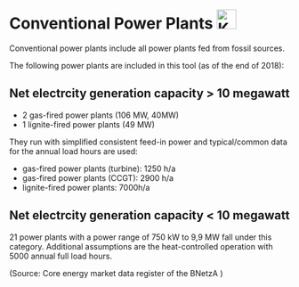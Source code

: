 # Conventional Power Plants <img src="../../static/stemp_abw/img/energy_icons/Kraftwerk_Thermisches_Kraftwerk_technologieneutral.svg" alt="Kraftwerk" width="35">

Conventional power plants include all power plants fed from fossil sources.

The following power plants are included in this tool (as of the end of 2018):

## Net electrcity generation capacity > 10 megawatt

- 2 gas-fired power plants (106 MW, 40MW)
- 1 lignite-fired power plants (49 MW)

They run with simplified consistent feed-in power and typical/common data for the annual load hours are used:

- gas-fired power plants (turbine): 1250 h/a
- gas-fired power plants (CCGT): 2900 h/a
- lignite-fired power plants: 7000h/a

## Net electrcity generation capacity < 10 megawatt

21 power plants with a power range of 750 kW to 9,9 MW fall under this category. 
Additional assumptions are the heat-controlled operation with 5000 annual full load hours.

(Source: Core energy market data register of the BNetzA )
